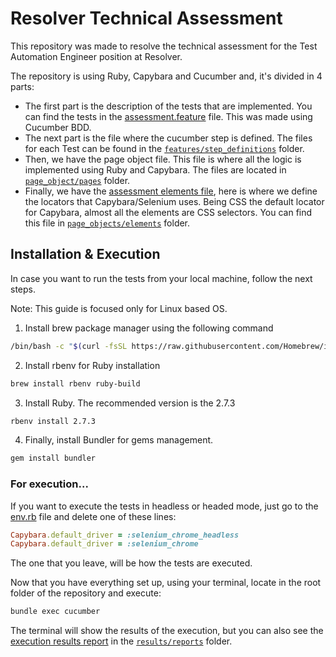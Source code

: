 # Resolver Technical Assessment

This repository was made to resolve the technical assessment for the 
Test Automation Engineer position at Resolver.

The repository is using Ruby, Capybara and Cucumber and, it's divided in 4 parts:

- The first part is the description of the tests that are implemented. 
You can find the tests in the [assessment.feature](features/assessment.feature) file. This was made using Cucumber BDD.
- The next part is the file where the cucumber step is defined. 
The files for each Test can be found in the [`features/step_definitions`](https://github.com/arturotrejo/resolver-assessment/tree/master/features/step_definitions) folder.
- Then, we have the page object file. This file is where all the logic is implemented using Ruby and Capybara.
The files are located in [``page_object/pages``](https://github.com/arturotrejo/resolver-assessment/tree/master/page_object/pages) folder.
- Finally, we have the [assessment elements file](page_object/elements/assessment_elements.rb), here is where we define the locators that Capybara/Selenium uses. 
Being CSS the default locator for Capybara, almost all the elements are CSS selectors.
You can find this file in [```page_objects/elements```](https://github.com/arturotrejo/resolver-assessment/tree/master/page_object/elements) folder.

  
## Installation & Execution
In case you want to run the tests from your local machine, follow the next steps.

Note: This guide is focused only for Linux based OS.

1. Install brew package manager using the following command
```bash
/bin/bash -c "$(curl -fsSL https://raw.githubusercontent.com/Homebrew/install/HEAD/install.sh)"
```

2. Install rbenv for Ruby installation
```bash
brew install rbenv ruby-build
```

3. Install Ruby. The recommended version is the 2.7.3
```bash
rbenv install 2.7.3
```

4. Finally, install Bundler for gems management.
```bash
gem install bundler
```
### For execution...
If you want to execute the tests in headless or headed mode, 
just go to the [env.rb](features/support/env.rb) file and delete one of these lines:
````ruby
Capybara.default_driver = :selenium_chrome_headless
Capybara.default_driver = :selenium_chrome
````
The one that you leave, will be how the tests are executed.

Now that you have everything set up, using your terminal, locate in the root
folder of the repository and execute:
```bash
bundle exec cucumber  
```
The terminal will show the results of the execution, 
but you can also see the [execution results report](results/reports/Execution_Results.html)
in the [````results/reports````](https://github.com/arturotrejo/resolver-assessment/tree/master/results/reports) folder.